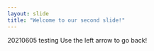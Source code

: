 ```yaml
---
layout: slide
title: "Welcome to our second slide!"
---
```

20210605 testing
Use the left arrow to go back!
